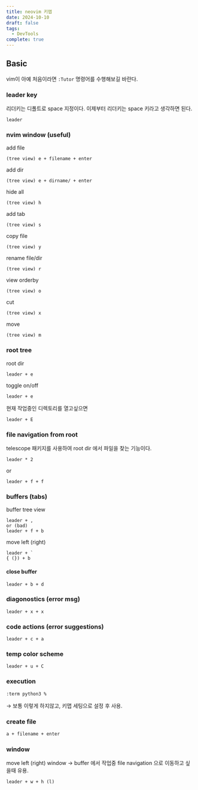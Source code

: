 ```yaml
---
title: neovim 키맵
date: 2024-10-10
draft: false
tags:
  - DevTools
complete: true
---
```

## Basic
vim이 아예 처음이라면 `:Tutor` 명령어를 수행해보길 바란다.
### leader key
리더키는 디폴트로 space 지정이다. 이제부터 리더키는 space 키라고 생각하면 된다.
```
leader
```

### nvim window (useful)
add file
```
(tree view) e + filename + enter
```

add dir
```
(tree view) e + dirname/ + enter
```

hide all
```
(tree view) h
```

add tab
```
(tree view) s
```

copy file
```
(tree view) y
```

rename file/dir
```
(tree view) r
```

view orderby
```
(tree view) o
```

cut
```
(tree view) x
```

move
```
(tree view) m
```
### root tree
root dir
```
leader + e
```

toggle on/off
```
leader + e
```

현재 작업중인 디렉토리를 열고싶으면
```
leader + E
```

### file navigation from root
telescope 패키지를 사용하여 root dir 에서 파일을 찾는 기능이다.
```
leader * 2
```

or
```
leader + f + f
```


### buffers (tabs)
buffer tree view
```
leader + ,
or (bad)
leader + f + b
```

move left (right) 
```
leader + `
{ (}) + b
```

#### close buffer
```
leader + b + d
```

### diagonostics (error msg)
```
leader + x + x
```


### code actions (error suggestions)
```
leader + c + a
```


### temp color scheme
```
leader + u + C
```


### execution
```
:term python3 %
```
→ 보통 이렇게 하지않고, 키맵 세팅으로 설정 후 사용.


### create file
```sh
a + filename + enter
```


### window
move left (right) window → buffer 에서 작업중 file navigation 으로 이동하고 싶을때 유용.
```
leader + w + h (l)
```